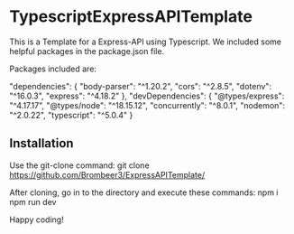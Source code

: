 # TypescriptExpressAPITemplate

This is a Template for a Express-API using Typescript.
We included some helpful packages in the package.json file.

Packages included are:

"dependencies": {
"body-parser": "^1.20.2",
"cors": "^2.8.5",
"dotenv": "^16.0.3",
"express": "^4.18.2"
},
"devDependencies": {
"@types/express": "^4.17.17",
"@types/node": "^18.15.12",
"concurrently": "^8.0.1",
"nodemon": "^2.0.22",
"typescript": "^5.0.4"
}

## Installation

Use the git-clone command: git clone https://github.com/Brombeer3/ExpressAPITemplate/

After cloning, go in to the directory and execute these commands: 
npm i 
npm run dev 


Happy coding!
